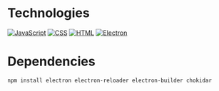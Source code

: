 # Technologies 

[![JavaScript](https://img.shields.io/badge/-JavaScript-F5E0B7?style=for-the-badge&logo=javascript&logoColor=black&logoWidth=30)](https://developer.mozilla.org/en-US/docs/Web/JavaScript)
[![CSS](https://img.shields.io/badge/-CSS-A2D5E5?style=for-the-badge&logo=css3&logoColor=white&logoWidth=30)](https://developer.mozilla.org/en-US/docs/Web/CSS)
[![HTML](https://img.shields.io/badge/-HTML-F9C7C7?style=for-the-badge&logo=html5&logoColor=black&logoWidth=30)](https://developer.mozilla.org/en-US/docs/Web/HTML)
[![Electron](https://img.shields.io/badge/-Electron-47848F?style=for-the-badge&logo=electron&logoColor=white&logoWidth=30)](https://www.electronjs.org/)

# Dependencies 

```bash
npm install electron electron-reloader electron-builder chokidar
```
